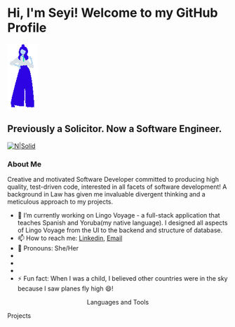 # Hi, I'm Seyi! Welcome to my GitHub Profile       
![Lottie Animation](https://github.com/Seyi-Toluhi/Seyi-Toluhi/blob/main/Animation%20-%201717327327161%20(1).gif)

## Previously a Solicitor. Now a Software Engineer.
[![N|Solid](https://cldup.com/dTxpPi9lDf.thumb.png)](https://nodesource.com/products/nsolid)

### About Me
Creative and motivated Software Developer committed to producing high quality, test-driven code, interested in all facets of software development! A background in Law has given me invaluable divergent thinking and a meticulous approach to my projects.


- 🔭 I’m currently working on Lingo Voyage - a full-stack application that teaches Spanish and Yoruba(my native language). I designed all aspects of Lingo Voyage from the UI to the backend and structure of database.
- 📫 How to reach me: [Linkedin](https://www.linkedin.com/in/oluwaseyi-toluhi-26068724a/), [Email](seyiadeyekun@gmail.com)
- 🙂 Pronouns: She/Her
- <!-- 👯 I’m pair programming with on different projects. -->
- <!-- 🤔 I’m looking for help with ... -->
- <!-- 💬 Ask me about ... -->
- ⚡ Fun fact: When I was a child, I believed other countries were in the sky because I saw planes fly high 😄!

<p align="center">
Languages and Tools
</p>
Projects
